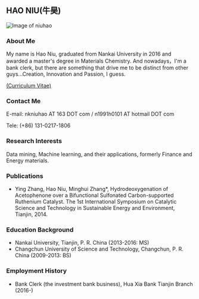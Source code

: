 ## HAO NIU(牛昊)

![Image of niuhao](https://hankniu01.github.io/image/niuh.jpg)

### About Me
My name is Hao Niu, graduated from Nankai University in 2016 and awarded a master's degree in Materials Chemistry. And nowadays，I'm a bank clerk, but there are something that drive me to be distinct from other guys...Creation, Innovation and Passion, I guess.

[(Curriculum Vitae)](https://hankniu01.github.io/cv2.pdf)

### Contact Me
E-mail: nkniuhao AT 163 DOT com  / n1991h0101 AT hotmail DOT com

Tele: (+86) 131-0217-1806

### Research Interests
Data mining, Machine learning, and their applications, formerly Finance and Energy materials.

### Publications
* Ying Zhang, Hao Niu, Minghui Zhang*, Hydrodeoxygenation of Acetophenone over a Bifunctional Sulfonated Carbon-supported Ruthenium Catalyst. The 1st International Symposium on Catalytic Science and Technology in Sustainable Energy and Environment, Tianjin, 2014.

### Education Background
* Nankai University, Tianjin, P. R. China (2013-2016: MS)
* Changchun University of Science and Technology, Changchun, P. R. China (2009-2013: BS)

### Employment History
* Bank Clerk (the investment bank business), Hua Xia Bank Tianjin Branch (2016-)

